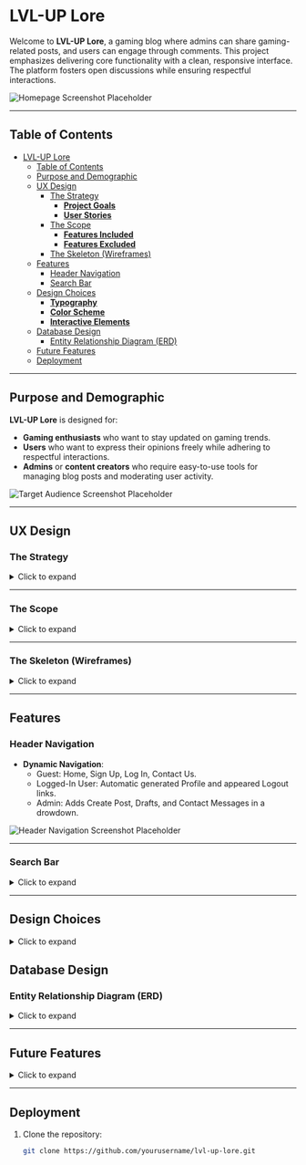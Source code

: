 # LVL-UP Lore

Welcome to **LVL-UP Lore**, a gaming blog where admins can share gaming-related posts, and users can engage through comments. This project emphasizes delivering core functionality with a clean, responsive interface. The platform fosters open discussions while ensuring respectful interactions.

![Homepage Screenshot Placeholder](path-to-image/homepage.png)

---

## Table of Contents

- [LVL-UP Lore](#lvl-up-lore)
  - [Table of Contents](#table-of-contents)
  - [Purpose and Demographic](#purpose-and-demographic)
  - [UX Design](#ux-design)
    - [The Strategy](#the-strategy)
      - [**Project Goals**](#project-goals)
      - [**User Stories**](#user-stories)
    - [The Scope](#the-scope)
      - [**Features Included**](#features-included)
      - [**Features Excluded**](#features-excluded)
    - [The Skeleton (Wireframes)](#the-skeleton-wireframes)
  - [Features](#features)
    - [Header Navigation](#header-navigation)
    - [Search Bar](#search-bar)
  - [Design Choices](#design-choices)
    - [**Typography**](#typography)
    - [**Color Scheme**](#color-scheme)
    - [**Interactive Elements**](#interactive-elements)
  - [Database Design](#database-design)
    - [Entity Relationship Diagram (ERD)](#entity-relationship-diagram-erd)
  - [Future Features](#future-features)
  - [Deployment](#deployment)

---

## Purpose and Demographic

**LVL-UP Lore** is designed for:
- **Gaming enthusiasts** who want to stay updated on gaming trends.
- **Users** who want to express their opinions freely while adhering to respectful interactions.
- **Admins** or **content creators** who require easy-to-use tools for managing blog posts and moderating user activity.

![Target Audience Screenshot Placeholder](path-to-image/target-audience.png)

---

## UX Design

### The Strategy

<details>
<summary>Click to expand</summary>

#### **Project Goals**
1. Build a platform where users can access gaming-related posts and interact with them.
2. Provide admins with tools for managing content effectively, including posts, comments, and feedback.
3. Deliver a responsive, visually appealing site for users across all devices.

#### **User Stories**
- **As a user**, I want to:
  - Browse gaming-related posts.
  - Comment on posts and edit or delete my own comments.
  - Search for posts based on their titles.
  - View user profiles, including my own.
- **As an admin**, I want to:
  - Create, edit, publish, or delete posts.
  - Moderate user comments and manage drafts.
  - Review and respond to inquiries from the contact form.

</details>

---

### The Scope

<details>
<summary>Click to expand</summary>

#### **Features Included**
1. **Header Navigation**:
   - Role-based links for guests, logged-in users, and admins.
   - Links include: Home, Profile, Login, Logout, and Contact Us.

2. **CRUD Operations**:
   - Admins can create, edit, delete, and manage drafts of posts.

3. **Comments**:
   - Users can add, edit, and delete their own comments.

4. **Profiles**:
   - User profiles include bio and activity (e.g., posts they’ve commented on). Users can check other profiles.

5. **Search Bar**:
   - Users can search for posts by title, with instant results.

6. **Contact Form**:
   - Users can send inquiries directly to admins.

7. **Responsiveness**:
   - Fully functional on desktop, tablet, and mobile.

#### **Features Excluded**
1. Advanced search (e.g., by category, author, or post content).
2. Dark mode (planned for future implementation).
3. AJAX functionality for real-time search and comment updates.

</details>

---

### The Skeleton (Wireframes)

<details>
<summary>Click to expand</summary>

- **Homepage Wireframe**:
  - Features a hero section and a list of posts in card format.
  - Cards display the post title, image, excerpt, and author details.
  - Includes a navigation bar and a search bar.

![Homepage Wireframe Placeholder](path-to-image/homepage-wireframe.png)

- **Post Detail Page**:
  - Displays the full post and includes a comment section.
  - Comments can be added, edited, or deleted.

![Post Detail Page Wireframe Placeholder](path-to-image/post-detail-wireframe.png)

- **Profile Page Wireframe**:
  - Displays the user’s avatar, bio, and list of interactions (e.g., list of posts that has been commented on).

![Profile Page Wireframe Placeholder](path-to-image/profile-wireframe.png)

</details>

---

## Features

### Header Navigation

- **Dynamic Navigation**:
  - Guest: Home, Sign Up, Log In, Contact Us.
  - Logged-In User: Automatic generated Profile and appeared Logout links.
  - Admin: Adds Create Post, Drafts, and Contact Messages in a drowdown.

![Header Navigation Screenshot Placeholder](path-to-image/header-navigation.png)

---

### Search Bar

<details>
<summary>Click to expand</summary>

- **Functionality**:
  - Allows users to search for posts by title.
  - Displays "No results found" if no matches exist.
  - Returns all posts for an empty search query.

![Search Bar Screenshot Placeholder](path-to-image/search-bar.png)

</details>

---

## Design Choices

<details>
<summary>Click to expand</summary>

### **Typography**
- **Roboto**: Used for body text for readability.
- **Press Start 2P**: Used for titles and headers to enhance visual hierarchy. The blockiness goes with a retro gamer feel.

### **Color Scheme**

- **Primary Colors**: Neutral tones for backgrounds and text.
- **Accent Colors**: Green highlights for buttons and links.

### **Interactive Elements**
- Hover effects on buttons and links.
- Smooth transitions for modals (e.g., confirmations).

![Design Choices Placeholder](path-to-image/design-choices.png)

</details>

## Database Design

### Entity Relationship Diagram (ERD)

<details>
<summary>Click to expand</summary>

The database includes:
1. **User**: Manages authentication and user details.
2. **Post**: Contains all blog post data.
3. **Comment**: Tracks user comments and links them to posts.
4. **Profile**: Stores user bios and avatars.

![ERD Placeholder](path-to-image/erd.png)

</details>

---

## Future Features

<details>
<summary>Click to expand</summary>

1. **Dark Mode**: Automatic and manual toggle for light/dark themes.
2. **Advanced Search**: Filter posts by content, category, or author.
3. **AJAX Integration**: Real-time updates for search results and comments.

</details>

---

## Deployment

1. Clone the repository:
   ```bash
   git clone https://github.com/yourusername/lvl-up-lore.git
